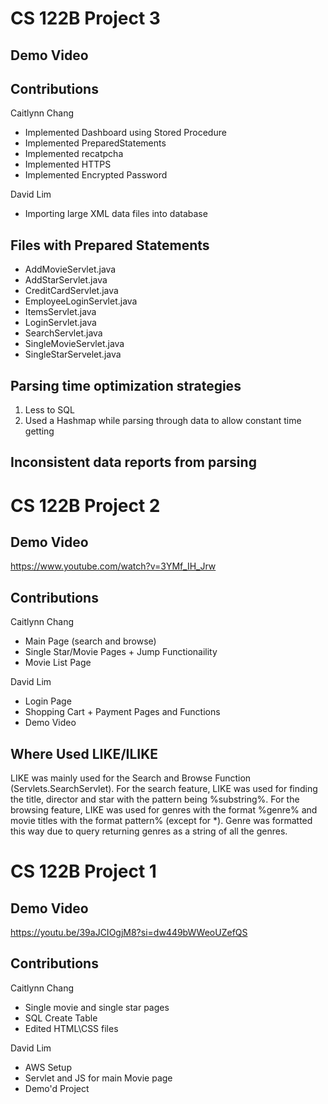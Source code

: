 # **CS 122B Project 3**

## Demo Video


## Contributions

Caitlynn Chang
- Implemented Dashboard using Stored Procedure
- Implemented PreparedStatements
- Implemented recatpcha
- Implemented HTTPS
- Implemented Encrypted Password

David Lim
- Importing large XML data files into database

## Files with Prepared Statements
- AddMovieServlet.java
- AddStarServlet.java
- CreditCardServlet.java
- EmployeeLoginServlet.java
- ItemsServlet.java
- LoginServlet.java
- SearchServlet.java
- SingleMovieServlet.java
- SingleStarServelet.java

## Parsing time optimization strategies
1. Less to SQL
2. Used a Hashmap while parsing through data to allow constant time getting

## Inconsistent data reports from parsing


# **CS 122B Project 2**

## Demo Video
https://www.youtube.com/watch?v=3YMf_IH_Jrw

## Contributions

Caitlynn Chang
- Main Page (search and browse)
- Single Star/Movie Pages + Jump Functionaility
- Movie List Page 


David Lim
- Login Page
- Shopping Cart + Payment Pages and Functions
- Demo Video

## Where Used LIKE/ILIKE
LIKE was mainly used for the Search and Browse Function (Servlets.SearchServlet). For the search feature, LIKE was used for finding the title, director and star with the pattern being %substring%. For the browsing feature, LIKE was used for genres with the format %genre% and movie titles with the format pattern% (except for *). Genre was formatted this way due to query returning genres as a string of all the genres. 
 
# **CS 122B Project 1**

## Demo Video
https://youtu.be/39aJCIOgjM8?si=dw449bWWeoUZefQS


## Contributions

Caitlynn Chang
- Single movie and single star pages
- SQL Create Table
- Edited HTML\CSS files


David Lim
- AWS Setup
- Servlet and JS for main Movie page
- Demo'd Project

